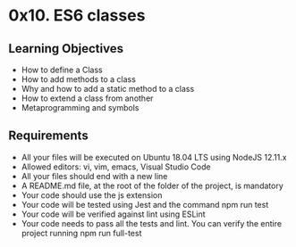 # 0x10. ES6 classes
## Learning Objectives
* How to define a Class
* How to add methods to a class
* Why and how to add a static method to a class
* How to extend a class from another
* Metaprogramming and symbols
## Requirements
* All your files will be executed on Ubuntu 18.04 LTS using NodeJS 12.11.x
* Allowed editors: vi, vim, emacs, Visual Studio Code
* All your files should end with a new line
* A README.md file, at the root of the folder of the project, is mandatory
* Your code should use the js extension
* Your code will be tested using Jest and the command npm run test
* Your code will be verified against lint using ESLint
* Your code needs to pass all the tests and lint. You can verify the entire project running npm run full-test